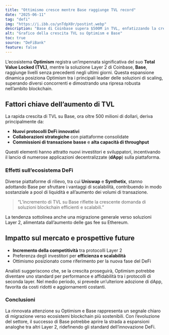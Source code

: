 ```yaml
---
title: "Ottimismo cresce mentre Base raggiunge TVL record"
date: "2025-06-11"
tag: "defi"
img: "https://i.ibb.co/ynTdpX0r/postint.webp"
description: "Base di Coinbase supera $500M in TVL, enfatizzando la crescita di Optimism"
alt: "Grafico della crescita TVL su Optimism e Base"
toc: true
source: "DeFiBank"
feature: false
---
```


L’ecosistema **Optimism** registra un’impennata significativa del suo **Total Value Locked (TVL)**, mentre la soluzione Layer 2 di Coinbase, **Base**, raggiunge livelli senza precedenti negli ultimi giorni. Questa espansione dinamica posiziona Optimism tra i principali leader delle soluzioni di scaling, superando diversi concorrenti e dimostrando una ripresa robusta nell’ambito blockchain.

## Fattori chiave dell’aumento di TVL

La rapida crescita di TVL su Base, ora oltre 500 milioni di dollari, deriva principalmente da:

- **Nuovi protocolli DeFi innovativi**
- **Collaborazioni strategiche** con piattaforme consolidate
- **Commissioni di transazione basse** e **alta capacità di throughput**

Questi elementi hanno attratto nuovi investitori e sviluppatori, incentivando il lancio di numerose applicazioni decentralizzate (**dApp**) sulla piattaforma.

### Effetti sull’ecosistema DeFi

Diverse piattaforme di rilievo, tra cui **Uniswap** e **Synthetix**, stanno adottando Base per sfruttare i vantaggi di scalabilità, contribuendo in modo sostanziale a pool di liquidità e all’aumento dei volumi di transazione.

> “L’incremento di TVL su Base riflette la crescente domanda di soluzioni blockchain efficienti e scalabili.” 

La tendenza sottolinea anche una migrazione generale verso soluzioni Layer 2, alimentata dall’aumento delle gas fee su Ethereum.

## Impatto sul mercato e prospettive future

- **Incremento della competitività** tra protocolli Layer 2
- Preferenza degli investitori per **efficienza e scalabilità**
- Ottimismo posizionato come riferimento per la nuova fase del DeFi

Analisti suggeriscono che, se la crescita proseguirà, Optimism potrebbe diventare uno standard per performance e affidabilità tra i protocolli di seconda layer. Nel medio periodo, si prevede un’ulteriore adozione di dApp, favorita da costi ridotti e aggiornamenti costanti.

### Conclusioni

La rinnovata attenzione su Optimism e Base rappresenta un segnale chiaro di migrazione verso ecosistemi blockchain più sostenibili. Con l’evoluzione del settore, il successo di Base potrebbe aprire la strada a espansioni analoghe tra altri Layer 2, ridefinendo gli standard dell’innovazione DeFi.